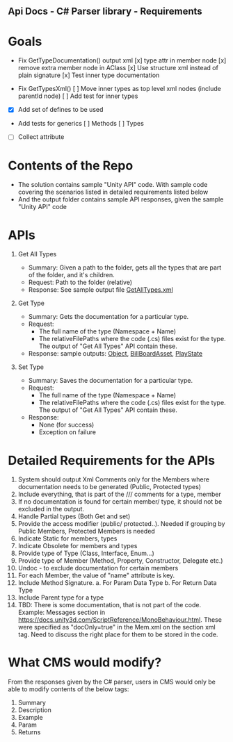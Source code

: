 Api Docs - C# Parser library - Requirements
--------------------------------------------

# Goals

- Fix GetTypeDocumentation() output xml
    [x] type attr in member node
    [x] remove extra member node in AClass
    [x] Use structure xml instead of plain signature
    [x] Test inner type documentation

- Fix GetTypesXml()
    [ ] Move inner types as top level xml nodes (include parentId node)
    [ ] Add test for inner types

- [x] Add set of defines to be used

- Add tests for generics
    [ ] Methods
    [ ] Types

- [ ] Collect attribute



# Contents of the Repo
- The solution contains sample "Unity API" code. With sample code covering the scenarios listed in detailed requirements listed below
- And the output folder contains sample API responses, given the sample "Unity API" code

# APIs
1. Get All Types
    - Summary: Given a path to the folder, gets all the types that are part of the folder, and it's children.
    - Request: Path to the folder (relative)
    - Response: See sample output file  [GetAllTypes.xml](output/GetAllTypes.xml)
2. Get Type
    - Summary: Gets the documentation for a particular type.
    - Request: 
        - The full name of the type (Namespace + Name)
        - The relativeFilePaths where the code (.cs) files exist for the type. The output of "Get All Types" API contain these.
    - Response: sample outputs: [Object]("output/Object.xml"), [BillBoardAsset](output/BillboardAsset.xml), [PlayState](output/PlayState.xml)
        
3. Set Type
    - Summary: Saves the documentation for a particular type.
    - Request: 
        - The full name of the type (Namespace + Name)
        - The relativeFilePaths where the code (.cs) files exist for the type. The output of "Get All Types" API contain these.
    - Response:
        - None (for success)
        - Exception on failure

# Detailed Requirements for the APIs
1. System should output Xml Comments only for the Members where documentation needs to be generated (Public, Protected types) 
2. Include everything, that is part of the /// comments for a type, member
3. If no documentation is found for certain member/ type, it should not be excluded in the output. 
4. Handle Partial types (Both Get and set)
5. Provide the access modifier (public/ protected..). Needed if grouping by Public Members, Protected Members is needed
6. Indicate Static for members, types
7. Indicate Obsolete for members and types
8. Provide type of Type (Class, Interface, Enum…)
9. Provide type of Member (Method, Property, Constructor, Delegate etc.)
10. Undoc - to exclude documentation for certain members
11. For each Member, the value of "name" attribute is key. 
12. Include Method Signature. 
	a. For Param Data Type
	b. For Return Data Type
13. Include Parent type for a type
14. TBD: There is some documentation, that is not part of the code. Example: Messages section in https://docs.unity3d.com/ScriptReference/MonoBehaviour.html. These were specified as "docOnly=true" in the Mem.xml on the section xml tag. Need to discuss the right place for them to be stored in the code.

# What CMS would modify?
From the responses given by the C# parser, users in CMS would only be able to modify contents of the below tags:
1. Summary
2. Description
3. Example
4. Param
5. Returns
